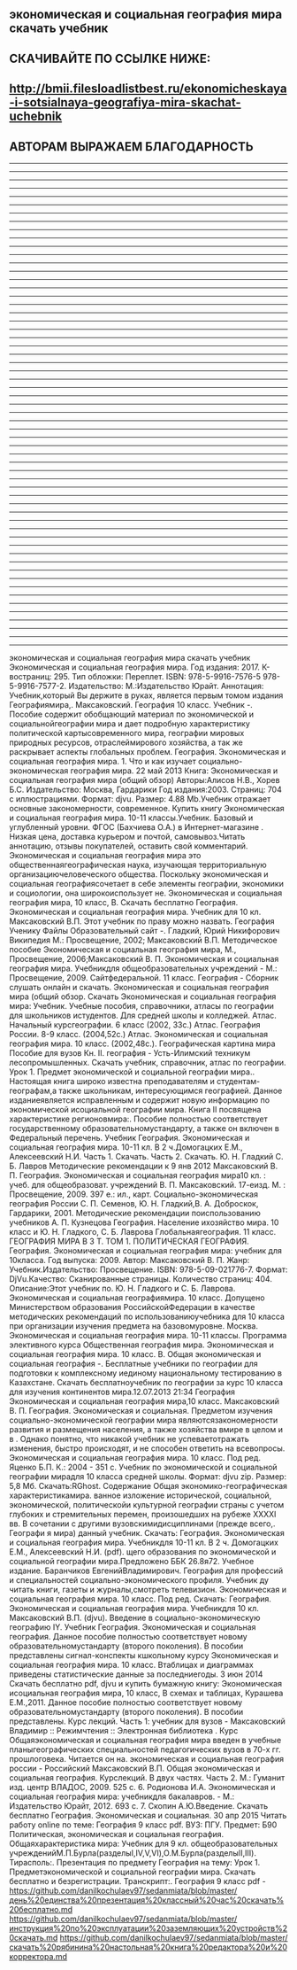 экономическая и социальная география мира скачать учебник
--------------------------------------------------
СКАЧИВАЙТЕ ПО ССЫЛКЕ НИЖЕ:
--------------------------------------------------
http://bmii.filesloadlistbest.ru/ekonomicheskaya-i-sotsialnaya-geografiya-mira-skachat-uchebnik
--------------------------------------------------
АВТОРАМ ВЫРАЖАЕМ БЛАГОДАРНОСТЬ
--------------------------------------------------
--------------------------------------------------
--------------------------------------------------
--------------------------------------------------
--------------------------------------------------
--------------------------------------------------
--------------------------------------------------
--------------------------------------------------
--------------------------------------------------
--------------------------------------------------
--------------------------------------------------
--------------------------------------------------
--------------------------------------------------
--------------------------------------------------
--------------------------------------------------
--------------------------------------------------
--------------------------------------------------
--------------------------------------------------
--------------------------------------------------
--------------------------------------------------
--------------------------------------------------
--------------------------------------------------
--------------------------------------------------
--------------------------------------------------
--------------------------------------------------
--------------------------------------------------
--------------------------------------------------
--------------------------------------------------
--------------------------------------------------
--------------------------------------------------
--------------------------------------------------
--------------------------------------------------
--------------------------------------------------
--------------------------------------------------
--------------------------------------------------
--------------------------------------------------
--------------------------------------------------
--------------------------------------------------
--------------------------------------------------
--------------------------------------------------
--------------------------------------------------
--------------------------------------------------
--------------------------------------------------
--------------------------------------------------
--------------------------------------------------
--------------------------------------------------
--------------------------------------------------
--------------------------------------------------
--------------------------------------------------
--------------------------------------------------
--------------------------------------------------
--------------------------------------------------
--------------------------------------------------
--------------------------------------------------
--------------------------------------------------
--------------------------------------------------
--------------------------------------------------
--------------------------------------------------
--------------------------------------------------
--------------------------------------------------
экономическая и социальная география мира скачать учебник Экономическая и социальная география мира. Год издания: 2017. К-востраниц: 295. Тип обложки: Переплет. ISBN: 978-5-9916-7576-5 978-5-9916-7577-2. Издательство: М.:Издательство Юрайт. Аннотация: Учебник,который Вы держите в руках, является первым томом издания Географиямира,. Максаковский. География 10 класс. Учебник -. Пособие содержит обобщающий материал по экономической и социальнойгеографии мира и дает подробную характеристику политической картысовременного мира, географии мировых природных ресурсов, отраслеймирового хозяйства, а так же раскрывает аспекты глобальных проблем. География. Экономическая и социальная география мира. 1. Что и как изучает социально-экономическая география мира. 22 май 2013  Книга: Экономическая и социальная география мира (общий обзор) Авторы:Алисов Н.В., Хорев Б.С. Издательство: Москва, Гардарики Год издания:2003. Страниц: 704 с иллюстрациями. Формат: djvu. Размер: 4.88 Mb.Учебник отражает основные закономерности, современное. Купить книгу Экономическая и социальная география мира. 10-11 классы.Учебник. Базовый и углубленный уровни. ФГОС (Бахчиева О.А.) в Интернет-магазине . Низкая цена, доставка курьером и почтой, самовывоз.Читать аннотацию, отзывы покупателей, оставить свой комментарий. Экономическая и социальная география мира  это общественнаягеографическая наука, изучающая территориальную организациючеловеческого общества. Поскольку экономическая и социальная географиясочетает в себе элементы географии, экономики и социологии, она широкоиспользует не. Экономическая и социальная география мира, 10 класс, В. Скачать бесплатно География. Экономическая и социальная география мира. Учебник для 10 кл. Максаковский В.П. Этот учебник по праву можно назвать. География  Ученику  Файлы  Образовательный сайт  -. Гладкий, Юрий Никифорович  Википедия
М.: Просвещение, 2002; Максаковский В.П. Методическое пособие Экономическая и социальная география мира, М., Просвещение, 2006;Максаковский В. П. Экономическая и социальная география мира. Учебникдля общеобразовательных учреждений - М.: Просвещение, 2009. Сайтфедеральной. 11 класс. География - Сборник слушать онлайн и скачать. Экономическая и социальная география мира (общий обзор. Скачать Экономическая и социальная география мира: Учебник. Учебные пособия, справочники, атласы по географии для школьников истудентов. Для средней школы и колледжей. Атлас. Начальный курсгеографии. 6 класс (2002, 33с.) Атлас. География России. 8-9 класс. (2004,52с.) Атлас. Экономическая и социальная география мира. 10 класс. (2002,48с.). Географическая картина мира Пособие для вузов Кн. II. география - Усть-Илимский техникум лесопромышленных. Скачать учебник, справочник, атлас по географии. Урок 1. Предмет экономической и социальной географии мира.. Настоящая книга широко известна преподавателям и студентам-географам,а также школьникам, интересующимся географией. Данное изданиеявляется исправленным и содержит новую информацию по экономической исоциальной географии мира. Книга II посвящена характеристике регионовмира:. Пособие полностью соответствует государственному образовательномустандарту, а также он включен в Федеральный перечень. Учебник География. Экономическая и социальная география мира. 10-11 кл. В 2 ч.Домогацких Е.М., Алексеевский Н.И. Часть 1. Скачать. Часть 2. Скачать. Ю. Н. Гладкий С. Б. Лавров Методические рекомендации к
9 янв 2012  Максаковский В. П. География. Экономическая и социальная география мира10 кл. : учеб. для общеобразоват. учреждений  В. П. Максаковский. 17-еизд. М. : Просвещение, 2009.  397 е.: ил., карт. Социально-экономическая география России С. П. Семенов, Ю. Н. Гладкий,В. А. Доброскок, Гардарики, 2001. Методические рекомендации поиспользованию учебников А. П. Кузнецова География. Население ихозяйство мира. 10 класс и Ю. Н. Гладкого, С. Б. Лаврова Глобальнаягеография. 11 класс. ГЕОГРАФИЯ МИРА В 3 Т. ТОМ 1. ПОЛИТИЧЕСКАЯ ГЕОГРАФИЯ. География. Экономическая и социальная география мира: учебник для 10класса. Год выпуска: 2009. Автор: Максаковский В. П. Жанр: Учебник.Издательство: Просвещение. ISBN: 978-5-09-021776-7. Формат: DjVu.Качество: Сканированные страницы. Количество страниц: 404. Описание:Этот учебник по. Ю. Н. Гладкого и С. Б. Лаврова. Экономическая и социальная географиямира. 10 класс. Допущено Министерством образования РоссийскойФедерации в качестве методических рекомендаций по использованиюучебника для 10 класса при организации изучения предмета на базовомуровне. Москва. Экономическая и социальная география мира. 10-11 классы. Программа элективного курса Общественная география мира. Экономическая и социальная география мира. 10 класс. В. Общая экономическая и социальная география  -. Бесплатные учебники по географии для подготовки к комплексному иединому национальному тестированию в Казахстане.  Скачать бесплатноучебник по географии за курс 10 класса для изучения континентов мира.12.07.2013 21:34 География  Экономическая и социальная география мира,10 класс. Максаковский В. П. География. Экономическая и социальная. Предметом изучения социально-экономической географии мира являютсязакономерности развития и размещения населения, а также хозяйства вмире в целом и в . Однако понятно, что никакой учебник не успеваетотражать изменения, быстро происходят, и не способен ответить на всевопросы.
Экономическая и социальная география мира. 10 класс. Под ред. Яценко Б.П. К.: 2004 - 351 с. Учебник по экономической и социальной географии мирадля 10 класса средней школы. Формат: djvu  zip. Размер: 5,8 Мб. Скачать:RGhost. Содержание Общая экономико-географическая характеристикамира. ванное изложение исторической, социальной, экономической, политическойи культурной географии страны с учетом глубоких и стремительных перемен, произошедших на рубеже XXXXI вв. В сочетании с другими вузовскимидисциплинами (прежде всего,. Географи я мира) данный учебник. Скачать: География. Экономическая и социальная география мира. Учебникдля 10-11 кл. В 2 ч. Домогацких Е.М., Алексеевский Н.И. (pdf). щего образования по экономической и социальной географии мира.Предложено  ББК 26.8я72. Учебное издание. Баранчиков ЕвгенийВладимирович. География для профессий и специальностей социально-экономического профиля. Учебник  ду  читать книги, газеты и журналы,смотреть телевизион. Экономическая и социальная география мира. 10 класс. Под ред. Скачать: География. Экономическая и социальная география мира. Учебникдля 10 кл. Максаковский В.П. (djvu). Введение в социально-экономическую географию IY. Учебник География. Экономическая и социальная география. Данное пособие полностью соответствует новому образовательномустандарту (второго поколения). В пособии представлены сигнал-конспекты кшкольному курсу Экономическая и социальная география мира. 10 класс. Втаблицах и диаграммах приведены статистические данные за последниегоды. 3 июн 2014  Скачать бесплатно pdf, djvu и купить бумажную книгу: Экономическая исоциальная география мира, 10 класс, В схемах и таблицах, Курашева Е.М.,2011. Данное пособие полностью соответствует новому образовательномустандарту (второго поколения). В пособии представлены. Курс лекций. Часть 1: учебник для вузов - Максаковский Владимир :: Режимчтения :: Электронная библиотека .  Курс Общаяэкономическая и социальная география мира введен в учебные планыгеографических специальностей педагогических вузов в 70-х гг. прошлоговека. Читается он на. экономическая и социальная география россии - Российский
Максаковский В.П. Общая экономическая и социальная география. Курслекций. В двух частях. Часть 2. М.: Гуманит изд. центр ВЛАДОС, 2009.  525 с. 6. Родионова И.А. Экономическая и социальная география мира: учебникдля бакалавров. - М.: Издательство Юрайт, 2012.  693 с. 7. Скопин А.Ю.Введение. Скачать бесплатно География. Экономическая и социальная. 30 апр 2015  Читать работу online по теме: География 9 класс pdf. ВУЗ: ПГУ. Предмет:  Б90 Политическая, экономическая и социальная география. Общаяхарактеристика мира: Учебник для 9 кл. общеобразовательных учрежденийМ.П.Бурла(разделыI,IV,V,VI),О.М.Бурла(разделыII,III). Тирасполь:. Презентация по предмету География на тему: Урок 1. Предметэкономической и социальной географии мира. Скачать бесплатно и безрегистрации.  Транскрипт:. География 9 класс pdf -
https://github.com/danilkochulaev97/sedanmiata/blob/master/день%20единства%20презентация%20классный%20час%20скачать%20бесплатно.md
https://github.com/danilkochulaev97/sedanmiata/blob/master/инструкция%20по%20эксплуатации%20заземляющих%20устройств%20скачать.md
https://github.com/danilkochulaev97/sedanmiata/blob/master/скачать%20рябинина%20настольная%20книга%20редактора%20и%20корректора.md